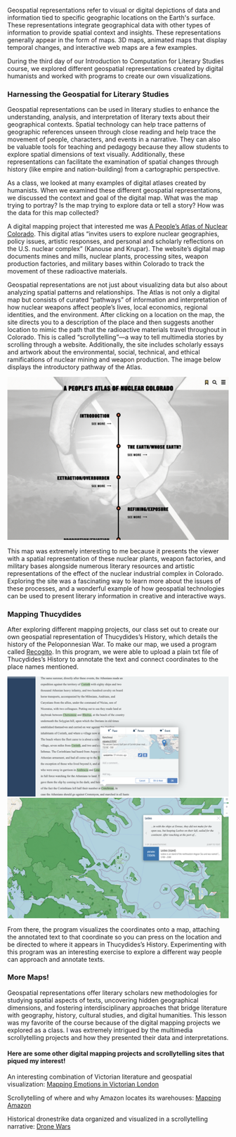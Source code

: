 Geospatial representations refer to visual or digital depictions of data and information tied to specific geographic locations on the Earth's surface. These representations integrate geographical data with other types of information to provide spatial context and insights. These representations generally appear in the form of maps. 3D maps, animated maps that display temporal changes, and interactive web maps are a few examples. 

During the third day of our Introduction to Computation for Literary Studies course, we explored different geospatial representations created by digital humanists and worked with programs to create our own visualizations. 

### Harnessing the Geospatial for Literary Studies

Geospatial representations can be used in literary studies to enhance the understanding, analysis, and interpretation of literary texts about their geographical contexts. Spatial technology can help trace patterns of geographic references unseen through close reading and help trace the movement of people, characters, and events in a narrative. They can also be valuable tools for teaching and pedagogy because they allow students to explore spatial dimensions of text visually. Additionally, these representations can facilitate the examination of spatial changes through history (like empire and nation-building) from a cartographic perspective. 

As a class, we looked at many examples of digital atlases created by humanists. When we examined these different geospatial representations, we discussed the context and goal of the digital map. What was the map trying to portray? Is the map trying to explore data or tell a story? How was the data for this map collected?

A digital mapping project that interested me was [A People’s Atlas of Nuclear Colorado](https://www.coloradonuclearatlas.org). This digital atlas “invites users to explore nuclear geographies, policy issues, artistic responses, and personal and scholarly reflections on the U.S. nuclear complex” (Kanouse and Krupar). The website’s digital map documents mines and mills, nuclear plants, processing sites, weapon production factories, and military bases within Colorado to track the movement of these radioactive materials. 

Geospatial representations are not just about visualizing data but also about analyzing spatial patterns and relationships. The Atlas is not only a digital map but consists of curated “pathways” of information and interpretation of how nuclear weapons affect people’s lives, local economics, regional identities, and the environment. After clicking on a location on the map, the site directs you to a description of the place and then suggests another location to mimic the path that the radioactive materials travel throughout in Colorado. This is called “scrollytelling”—a way to tell multimedia stories by scrolling through a website. Additionally, the site includes scholarly essays and artwork about the environmental, social, technical, and ethical ramifications of nuclear mining and weapon production. The image below displays the introductory pathway of the Atlas. 

![](/assets/image/nuclearcolorado.png)

This map was extremely interesting to me because it presents the viewer with a spatial representation of these nuclear plants, weapon factories, and military bases alongside numerous literary resources and artistic representations of the effect of the nuclear industrial complex in Colorado. Exploring the site was a fascinating way to learn more about the issues of these processes, and a wonderful example of how geospatial technologies can be used to present literary information in creative and interactive ways. 

### Mapping Thucydides 

After exploring different mapping projects, our class set out to create our own geospatial representation of Thucydides’s History, which details the history of the Peloponnesian War. To make our map, we used a program called [Recogito](https://recogito.pelagios.org/). In this program, we were able to upload a plain txt file of Thucydides’s History to annotate the text and connect coordinates to the place names mentioned. 

![](/assets/image/recogito1.png)
![](/assets/image/recogito2.png)

From there, the program visualizes the coordinates onto a map, attaching the annotated text to that coordinate so you can press on the location and be directed to where it appears in Thucydides’s History. Experimenting with this program was an interesting exercise to explore a different way people can approach and annotate texts. 

### More Maps!

Geospatial representations offer literary scholars new methodologies for studying spatial aspects of texts, uncovering hidden geographical dimensions, and fostering interdisciplinary approaches that bridge literature with geography, history, cultural studies, and digital humanities. This lesson was my favorite of the course because of the digital mapping projects we explored as a class. I was extremely intrigued by the multimedia scrollytelling projects and how they presented their data and interpretations. 

#### Here are some other digital mapping projects and scrollytelling sites that piqued my interest!

An interesting combination of Victorian literature and geospatial visualization: [Mapping Emotions in Victorian London](https://www.historypin.org/en/victorian-london/geo/51.5128,-0.116085,12/bounds/51.431,-0.116085,51.594453,-0.116085/paging/1)

Scrollytelling of where and why Amazon locates its warehouses: [Mapping Amazon](https://storymaps.arcgis.com/stories/adc5ff253a3643f88d39e7f3ef1a09ee)

Historical dronestrike data organized and visualized in a scrollytelling narrative: [Drone Wars](https://dronewars.github.io/)

